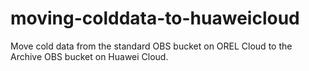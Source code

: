 # moving-colddata-to-huaweicloud
Move cold data from the standard OBS bucket on OREL Cloud to the Archive OBS bucket on Huawei Cloud.
